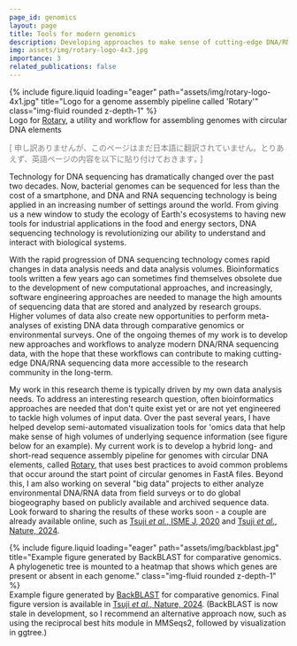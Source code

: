 ```yaml
---
page_id: genomics
layout: page
title: Tools for modern genomics
description: Developing approaches to make sense of cutting-edge DNA/RNA sequencing data
img: assets/img/rotary-logo-4x3.jpg
importance: 3
related_publications: false
---
```


<div class="row">
    <div class="col-sm mt-3 mt-md-0">
        {% include figure.liquid loading="eager" path="assets/img/rotary-logo-4x1.jpg" title="Logo for a genome assembly pipeline called 'Rotary'" class="img-fluid rounded z-depth-1" %}
    </div>
</div>
<div class="caption">
    Logo for <a href="http://github.com/rotary-genomics/rotary/">Rotary</a>, a utility and workflow for assembling genomes with circular DNA elements
</div>

<p style="color:grey">[ 申し訳ありませんが、このページはまだ日本語に翻訳されていません。とりあえず、英語ページの内容を以下に貼り付けておきます｡ ]</p>

Technology for DNA sequencing has dramatically changed over the past two decades. Now, bacterial genomes can be sequenced
for less than the cost of a smartphone, and DNA and RNA sequencing technology is being applied in an increasing number of
settings around the world. From giving us a new window to study the ecology of Earth's ecosystems to having new tools for
industrial applications in the food and energy sectors, DNA sequencing technology is revolutionizing our ability to
understand and interact with biological systems.

With the rapid progression of DNA sequencing technology comes rapid changes in data analysis needs and data analysis
volumes. Bioinformatics tools written a few years ago can sometimes find themselves obsolete due to the development of new
computational approaches, and increasingly, software engineering approaches are needed to manage the high amounts of
sequencing data that are stored and analyzed by research groups. Higher volumes of data also create new opportunities to
perform meta-analyses of existing DNA data through comparative genomics or environmental surveys. One of the ongoing themes
of my work is to develop new approaches and workflows to analyze modern DNA/RNA sequencing data, with the hope that these
workflows can contribute to making cutting-edge DNA/RNA sequencing data more accessible to the research community in
the long-term.

My work in this research theme is typically driven by my own data analysis needs. To address an interesting research
question, often bioinformatics approaches are needed that don't quite exist yet or are not yet engineered to tackle
high volumes of input data. Over the past several years, I have helped develop semi-automated visualization tools for
'omics data that help make sense of high volumes of underlying sequence information (see figure below for an example).
My current work is to develop a hybrid long- and short-read sequence assembly pipeline for genomes with circular DNA
elements, called <a href="http://github.com/rotary-genomics/rotary/">Rotary</a>, that uses best practices to avoid
common problems that occur around the start point of circular genomes in FastA files. Beyond this, I am also working on
several "big data" projects to either analyze environmental DNA/RNA data from field surveys or to do global biogeography
based on publicly available and archived sequence data. Look forward to sharing the results of these works soon - a
couple are already available online, such as <a href='https://doi.org/10.1038/s41396-020-0725-0'>Tsuji <i>et al.</i>, ISME J, 2020</a>
and <a href='https://doi.org/10.1038/s41586-024-07180-y'>Tsuji <i>et al.</i>, Nature, 2024</a>.

<div class="row">
    <div class="col-sm mt-3 mt-md-0">
        {% include figure.liquid loading="eager" path="assets/img/backblast.jpg" title="Example figure generated by BackBLAST for comparative genomics. A phylogenetic tree is mounted to a heatmap that shows which genes are present or absent in each genome." class="img-fluid rounded z-depth-1" %}
    </div>
</div>
<div class="caption">
    Example figure generated by <a href="https://github.com/LeeBergstrand/BackBLAST_Reciprocal_BLAST/tree/develop">BackBLAST</a> for comparative genomics. Final figure version is available in <a href='https://doi.org/10.1038/s41586-024-07180-y'>Tsuji <i>et al.</i>, Nature, 2024</a>. (BackBLAST is now stale in development, so I recommend an alternative approach now, such as using the reciprocal best hits module in MMSeqs2, followed by visualization in ggtree.) 
</div>
